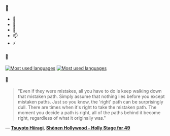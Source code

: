 ### 👋

- 🔭
- 🌱
- 💬
- 📫
- ⚡

#### 🧏

[![Most used languages](https://github-readme-stats-aynah.vercel.app/api/top-langs/?username=aynh&theme=solarized-dark&langs_count=6&layout=compact&hide_title=true)](https://github.com/anuraghazra/github-readme-stats#gh-dark-mode-only)
[![Most used languages](https://github-readme-stats-aynah.vercel.app/api/top-langs/?username=aynh&theme=solarized-light&langs_count=6&layout=compact&hide_title=true)](https://github.com/anuraghazra/github-readme-stats#gh-light-mode-only)

#### 💬

> "Even if they were mistakes, all you have to do is keep walking down that mistaken path. Simply assume that nothing lies before you except mistaken paths. Just so you know, the 'right' path can be surprisingly dull. There are times when it's right to take the mistaken path. The moment you decide a path is right, all of the paths behind it become right, regardless of what it originally was."

&mdash; [**Tsuyoto Hiiragi**](https://myanimelist.net/character.php?q=Tsuyoto%20Hiiragi&cat=character), [**Shōnen Hollywood - Holly Stage for 49**](https://myanimelist.net/search/all?q=Sh%C5%8Dnen%20Hollywood%20-%20Holly%20Stage%20for%2049&cat=all)
